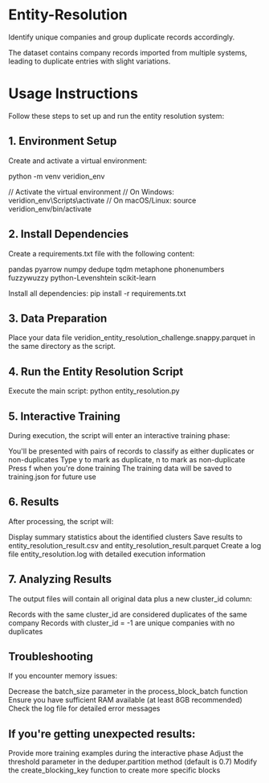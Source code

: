 # Entity-Resolution
Identify unique companies and group duplicate records accordingly.

The dataset contains company records imported from multiple systems, leading to duplicate entries with slight variations.


# Usage Instructions
Follow these steps to set up and run the entity resolution system:

## 1. Environment Setup
Create and activate a virtual environment:

python -m venv veridion_env

// Activate the virtual environment
// On Windows:
veridion_env\Scripts\activate
// On macOS/Linux:
source veridion_env/bin/activate


## 2. Install Dependencies
Create a requirements.txt file with the following content:

pandas
pyarrow
numpy
dedupe
tqdm
metaphone
phonenumbers
fuzzywuzzy
python-Levenshtein
scikit-learn

Install all dependencies:
pip install -r requirements.txt

## 3. Data Preparation
Place your data file veridion_entity_resolution_challenge.snappy.parquet in the same directory as the script.

## 4. Run the Entity Resolution Script
Execute the main script:
python entity_resolution.py

## 5. Interactive Training
During execution, the script will enter an interactive training phase:

You'll be presented with pairs of records to classify as either duplicates or non-duplicates
Type y to mark as duplicate, n to mark as non-duplicate
Press f when you're done training
The training data will be saved to training.json for future use

## 6. Results
After processing, the script will:

Display summary statistics about the identified clusters
Save results to entity_resolution_result.csv and entity_resolution_result.parquet
Create a log file entity_resolution.log with detailed execution information

## 7. Analyzing Results
The output files will contain all original data plus a new cluster_id column:

Records with the same cluster_id are considered duplicates of the same company
Records with cluster_id = -1 are unique companies with no duplicates

## Troubleshooting
If you encounter memory issues:

Decrease the batch_size parameter in the process_block_batch function
Ensure you have sufficient RAM available (at least 8GB recommended)
Check the log file for detailed error messages

## If you're getting unexpected results:

Provide more training examples during the interactive phase
Adjust the threshold parameter in the deduper.partition method (default is 0.7)
Modify the create_blocking_key function to create more specific blocks
